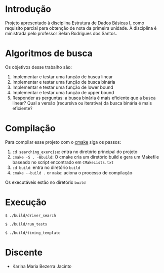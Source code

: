 ﻿# Introdução
Projeto apresentado à disciplina Estrutura de Dados Básicas I, como requisito parcial para obtenção de nota da primeira unidade. A disciplina é ministrada pelo professor Selan Rodrigues dos Santos. 

# Algoritmos de busca
Os objetivos desse trabalho são:
1. Implementar e testar uma função de busca linear
2. Implementar e testar uma função de busca binária
3. Implementar e testar uma função de lower bound
4. Implementar e testar uma função de upper bound
5. Responder as perguntas: a busca binária é mais eficiente que a busca linear? Qual a versão (recursiva ou iterativa) da busca binária é mais eficiente?

# Compilação

Para compilar esse projeto com o [cmake](https://cmake.org) siga os passos:

1. `cd searching_exercise`: entra no diretório principal do projeto
2. `cmake -S . -Bbuild`:  O cmake cria um diretório build e gera um Makefile baseado no script encontrado em `CMakeLists.txt` 
3. `cd build`: entra no diretório `build`
5. `cmake --build .` or `make`: aciona o processo de compilação

Os executáveis estão no diretório `build`


# Execução

```
$ ./build/driver_search
```

```
$ ./build/run_tests
```
```
$ ./build/timing_template
```


# Discente

- Karina Maria Bezerra Jacinto